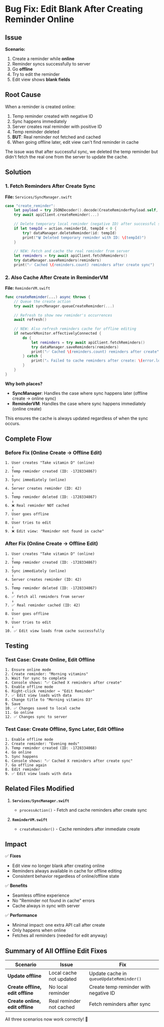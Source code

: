 # Bug Fix: Edit Blank After Creating Reminder Online

## Issue
**Scenario:**
1. Create a reminder while **online**
2. Reminder syncs successfully to server
3. Go **offline**
4. Try to edit the reminder
5. Edit view shows **blank fields**

## Root Cause
When a reminder is created online:
1. Temp reminder created with negative ID
2. Sync happens immediately
3. Server creates real reminder with positive ID
4. Temp reminder deleted
5. **BUT**: Real reminder not fetched and cached
6. When going offline later, edit view can't find reminder in cache

The issue was that after successful sync, we deleted the temp reminder but didn't fetch the real one from the server to update the cache.

## Solution

### 1. Fetch Reminders After Create Sync
**File:** `Services/SyncManager.swift`

```swift
case "create_reminder":
    let payload = try JSONDecoder().decode(CreateReminderPayload.self, from: action.payload)
    try await apiClient.createReminder(...)
    
    // Delete temporary local reminder (negative ID) after successful sync
    if let tempId = action.reminderId, tempId < 0 {
        try? dataManager.deleteReminder(id: tempId)
        print("🗑️ Deleted temporary reminder with ID: \(tempId)")
    }
    
    // NEW: Fetch and cache the real reminder from server
    let reminders = try await apiClient.fetchReminders()
    try dataManager.saveReminders(reminders)
    print("✅ Cached \(reminders.count) reminders after create sync")
```

### 2. Also Cache After Create in ReminderVM
**File:** `ReminderVM.swift`

```swift
func createReminder(...) async throws {
    // Queue the create action
    try await syncManager.queueCreateReminder(...)
    
    // Refresh to show new reminder's occurrences
    await refresh()
    
    // NEW: Also refresh reminders cache for offline editing
    if networkMonitor.effectivelyConnected {
        do {
            let reminders = try await apiClient.fetchReminders()
            try dataManager.saveReminders(reminders)
            print("✅ Cached \(reminders.count) reminders after create")
        } catch {
            print("⚠️ Failed to cache reminders after create: \(error.localizedDescription)")
        }
    }
}
```

**Why both places?**
- **SyncManager**: Handles the case where sync happens later (offline create → online sync)
- **ReminderVM**: Handles the case where sync happens immediately (online create)

This ensures the cache is always updated regardless of when the sync occurs.

## Complete Flow

### Before Fix (Online Create → Offline Edit)
```
1. User creates "Take vitamin D" (online)
   ↓
2. Temp reminder created (ID: -1728334867)
   ↓
3. Sync immediately (online)
   ↓
4. Server creates reminder (ID: 42)
   ↓
5. Temp reminder deleted (ID: -1728334867)
   ↓
6. ❌ Real reminder NOT cached
   ↓
7. User goes offline
   ↓
8. User tries to edit
   ↓
9. ❌ Edit view: "Reminder not found in cache"
```

### After Fix (Online Create → Offline Edit)
```
1. User creates "Take vitamin D" (online)
   ↓
2. Temp reminder created (ID: -1728334867)
   ↓
3. Sync immediately (online)
   ↓
4. Server creates reminder (ID: 42)
   ↓
5. Temp reminder deleted (ID: -1728334867)
   ↓
6. ✅ Fetch all reminders from server
   ↓
7. ✅ Real reminder cached (ID: 42)
   ↓
8. User goes offline
   ↓
9. User tries to edit
   ↓
10. ✅ Edit view loads from cache successfully
```

## Testing

### Test Case: Create Online, Edit Offline
```
1. Ensure online mode
2. Create reminder: "Morning vitamins"
3. Wait for sync to complete
4. Console shows: "✅ Cached X reminders after create"
5. Enable offline mode
6. Right-click reminder → "Edit Reminder"
7. ✅ Edit view loads with data
8. Change title to "Morning vitamins D3"
9. Save
10. ✅ Changes saved to local cache
11. Go online
12. ✅ Changes sync to server
```

### Test Case: Create Offline, Sync Later, Edit Offline
```
1. Enable offline mode
2. Create reminder: "Evening meds"
3. Temp reminder created (ID: -1728334868)
4. Go online
5. Sync happens
6. Console shows: "✅ Cached X reminders after create sync"
7. Go offline again
8. Edit reminder
9. ✅ Edit view loads with data
```

## Related Files Modified

1. **`Services/SyncManager.swift`**
   - `processAction()` - Fetch and cache reminders after create sync

2. **`ReminderVM.swift`**
   - `createReminder()` - Cache reminders after immediate create

## Impact

✅ **Fixes**
- Edit view no longer blank after creating online
- Reminders always available in cache for offline editing
- Consistent behavior regardless of online/offline state

✅ **Benefits**
- Seamless offline experience
- No "Reminder not found in cache" errors
- Cache always in sync with server

✅ **Performance**
- Minimal impact: one extra API call after create
- Only happens when online
- Fetches all reminders (needed for edit anyway)

## Summary of All Offline Edit Fixes

| Scenario | Issue | Fix |
|----------|-------|-----|
| **Update offline** | Local cache not updated | Update cache in `queueUpdateReminder()` |
| **Create offline, edit offline** | No local reminder | Create temp reminder with negative ID |
| **Create online, edit offline** | Real reminder not cached | Fetch reminders after sync |

All three scenarios now work correctly! 🎉
